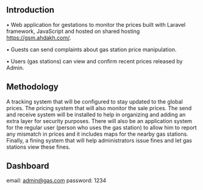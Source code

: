 
## Introduction


•	Web application for gestations to monitor the prices built with Laravel framework, JavaScript and hosted on shared hosting https://gsm.ahdakh.com/.

•	Guests can send complaints about gas station price manipulation.

•	Users (gas stations) can view and confirm recent prices released by Admin.


## Methodology


A tracking system that will be configured to stay updated to the global prices. The pricing system that will also monitor the sale prices. The send and receive system will be installed to help in organizing and adding an extra layer for security purposes. There will also be an application system for the regular user (person who uses the gas station) to allow him to report any mismatch in prices and it includes maps for the nearby gas stations. Finally, a fining system that will help administrators issue fines and let gas stations view these fines.

## Dashboard

email: admin@gas.com
password: 1234
